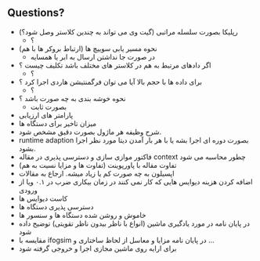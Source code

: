 ## Questions?
- رپلیکا بصورت سلسله مراتبی (گیت وی می تواند به چندین کلاستر وصل شود؟)
  - ؟
- نحوه مسیر یابی سوییچ ها (ارتباط بروکر ها با هم)
  - در صورت جا نداشتن ارسال به ابر یا همسایه
- اگر دادهای مرتبط به هم در کلاستر های مختلف باشد تکلیف چیست ؟
  - ؟
- برای داده ها با حجم بالا آیا می توان فرگمنتیشن هاردی اجرا کرد ؟
  - ؟
- نحوه خوشه بندی به چه صورت باشد ؟
  - بصورت ثابت
- پارامتر های ارزیابی
- میزان تاخیر برای دستگاه ها
- شرح وظیفه هر ماژول بصورت دقیق مشخص شود.
- runtime adaption بصورت دوره ای اجرا بشه یا با هر بار آمدن دیتا مورد نظر اجرا بشود.
- فاکتور موازی سازی و دسترسی پذیری در مقاله context چطور محاسبه می شود
- تفاوت مقاله با پاورپوینت (تفاوت ها و مزایا نسیت به هم)
- اپسیلون به چه صورت کم یا زیاد میشه. ارجاع به مقالات
- اضافه کردن هزینه دیوایس هایی که کار نمی کنند در زمان بیکاری ضرب در ۰.۱ ویا از ورودی
- کاست دیوایس ها 
- دسترسی پذیری دستگاه ها
- خاموش و روشن شده دستگاه ها و سنسور ها
- در پایان نامه در مورد یادگیری ماشین (انواع با ناظر بیدون ناظر تقویتی) توضیح داده شود
- مقایسه با ifogsim در پایان نامه مزایا و معاسل از لحاظ ساختاری و ...
- برای ارایه روی ماشین مجازی اجرا و خروجی گرفته شود

